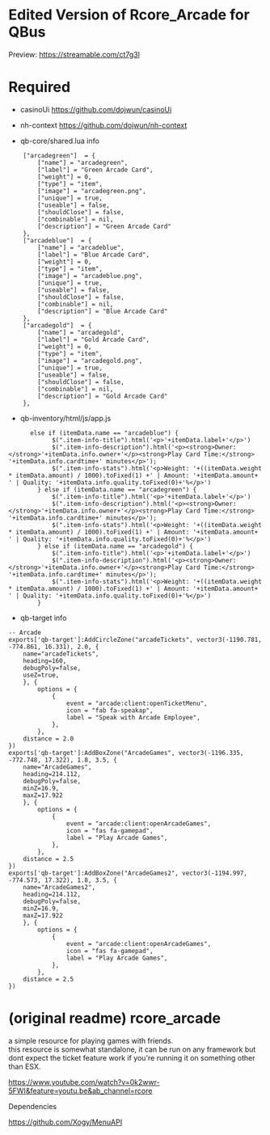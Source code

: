 # Edited Version of Rcore_Arcade for QBus



Preview: https://streamable.com/ct7g3l

# Required
- casinoUi
https://github.com/dojwun/casinoUi

- nh-context
https://github.com/dojwun/nh-context


- qb-core/shared.lua info
```
	["arcadegreen"]  = {
		["name"] = "arcadegreen",
		["label"] = "Green Arcade Card",
		["weight"] = 0, 		
		["type"] = "item", 		
		["image"] = "arcadegreen.png", 		
		["unique"] = true, 		
		["useable"] = false, 	
		["shouldClose"] = false,	   
		["combinable"] = nil,   
		["description"] = "Green Arcade Card"
	},
	["arcadeblue"]  = {
		["name"] = "arcadeblue",
		["label"] = "Blue Arcade Card",
		["weight"] = 0, 		
		["type"] = "item", 		
		["image"] = "arcadeblue.png", 		
		["unique"] = true, 		
		["useable"] = false, 	
		["shouldClose"] = false,	   
		["combinable"] = nil,   
		["description"] = "Blue Arcade Card"
	},
	["arcadegold"]  = {
		["name"] = "arcadegold",
		["label"] = "Gold Arcade Card",
		["weight"] = 0, 		
		["type"] = "item", 		
		["image"] = "arcadegold.png", 		
		["unique"] = true, 		
		["useable"] = false, 	
		["shouldClose"] = false,	   
		["combinable"] = nil,   
		["description"] = "Gold Arcade Card"
	},
 ``` 
- qb-inventory/html/js/app.js
```
	  else if (itemData.name == "arcadeblue") {
            $(".item-info-title").html('<p>'+itemData.label+'</p>')
            $(".item-info-description").html('<p><strong>Owner: </strong>'+itemData.info.owner+'</p><strong>Play Card Time:</strong> '+itemData.info.cardtime+' minutes</p>'); 
            $(".item-info-stats").html('<p>Weight: '+((itemData.weight * itemData.amount) / 1000).toFixed(1) +' | Amount: '+itemData.amount+ ' | Quality: '+itemData.info.quality.toFixed(0)+'%</p>') 
        } else if (itemData.name == "arcadegreen") {
            $(".item-info-title").html('<p>'+itemData.label+'</p>')
            $(".item-info-description").html('<p><strong>Owner: </strong>'+itemData.info.owner+'</p><strong>Play Card Time:</strong> '+itemData.info.cardtime+' minutes</p>'); 
            $(".item-info-stats").html('<p>Weight: '+((itemData.weight * itemData.amount) / 1000).toFixed(1) +' | Amount: '+itemData.amount+ ' | Quality: '+itemData.info.quality.toFixed(0)+'%</p>') 
        } else if (itemData.name == "arcadegold") {
            $(".item-info-title").html('<p>'+itemData.label+'</p>')
            $(".item-info-description").html('<p><strong>Owner: </strong>'+itemData.info.owner+'</p><strong>Play Card Time:</strong> '+itemData.info.cardtime+' minutes</p>'); 
            $(".item-info-stats").html('<p>Weight: '+((itemData.weight * itemData.amount) / 1000).toFixed(1) +' | Amount: '+itemData.amount+ ' | Quality: '+itemData.info.quality.toFixed(0)+'%</p>') 
        }
  ```
- qb-target info
```
-- Arcade
exports['qb-target']:AddCircleZone("arcadeTickets", vector3(-1190.781, -774.861, 16.331), 2.0, {
    name="arcadeTickets",
    heading=160,
    debugPoly=false,
    useZ=true,
    }, {
        options = {
            {
                event = "arcade:client:openTicketMenu",
                icon = "fab fa-speakap",
                label = "Speak with Arcade Employee",
            },
        },
    distance = 2.0 
})
exports['qb-target']:AddBoxZone("ArcadeGames", vector3(-1196.335, -772.748, 17.322), 1.8, 3.5, {
    name="ArcadeGames",
    heading=214.112,
    debugPoly=false,
    minZ=16.9,
    maxZ=17.922
    }, {
        options = {
            {
                event = "arcade:client:openArcadeGames",
                icon = "fas fa-gamepad",
                label = "Play Arcade Games", 
            },
        },
    distance = 2.5
})
exports['qb-target']:AddBoxZone("ArcadeGames2", vector3(-1194.997, -774.573, 17.322), 1.8, 3.5, {
    name="ArcadeGames2",
    heading=214.112,
    debugPoly=false,
    minZ=16.9,
    maxZ=17.922
    }, {
        options = {
            {
                event = "arcade:client:openArcadeGames",
                icon = "fas fa-gamepad",
                label = "Play Arcade Games", 
            },
        },
    distance = 2.5
})
```















# (original readme) rcore_arcade 
a simple resource for playing games with friends.<br>this resource is somewhat standalone, it can be run on any framework but dont expect the ticket feature work if you're running it on something other than ESX.

https://www.youtube.com/watch?v=0k2wwr-5FWI&feature=youtu.be&ab_channel=rcore

Dependencies

https://github.com/Xogy/MenuAPI
